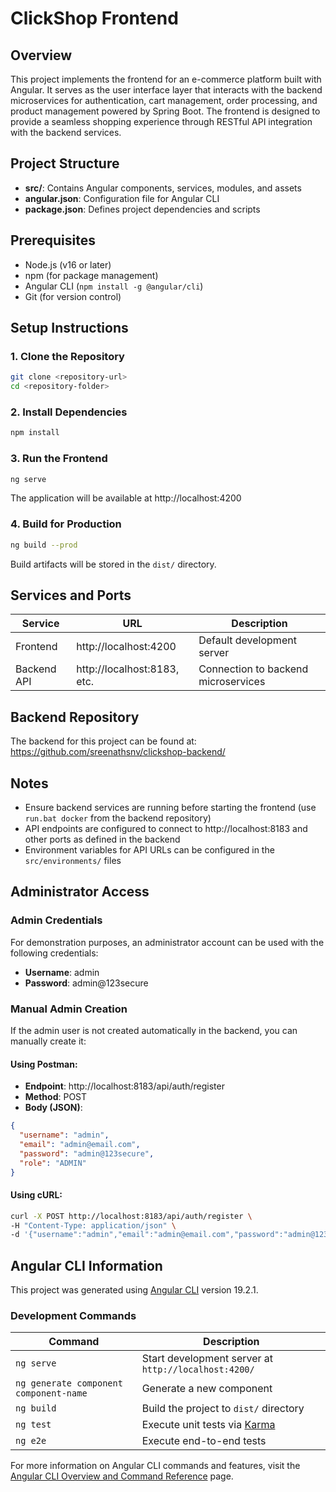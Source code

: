 # ClickShop Frontend

## Overview
This project implements the frontend for an e-commerce platform built with Angular. It serves as the user interface layer that interacts with the backend microservices for authentication, cart management, order processing, and product management powered by Spring Boot. The frontend is designed to provide a seamless shopping experience through RESTful API integration with the backend services.

## Project Structure

- **src/**: Contains Angular components, services, modules, and assets
- **angular.json**: Configuration file for Angular CLI
- **package.json**: Defines project dependencies and scripts

## Prerequisites

- Node.js (v16 or later)
- npm (for package management)
- Angular CLI (`npm install -g @angular/cli`)
- Git (for version control)

## Setup Instructions

### 1. Clone the Repository
```bash
git clone <repository-url>
cd <repository-folder>
```

### 2. Install Dependencies
```bash
npm install
```

### 3. Run the Frontend
```bash
ng serve
```
The application will be available at http://localhost:4200

### 4. Build for Production
```bash
ng build --prod
```
Build artifacts will be stored in the `dist/` directory.

## Services and Ports

| Service | URL | Description |
|---------|-----|-------------|
| Frontend | http://localhost:4200 | Default development server |
| Backend API | http://localhost:8183, etc. | Connection to backend microservices |

## Backend Repository
The backend for this project can be found at: https://github.com/sreenathsnv/clickshop-backend/

## Notes

- Ensure backend services are running before starting the frontend (use `run.bat docker` from the backend repository)
- API endpoints are configured to connect to http://localhost:8183 and other ports as defined in the backend
- Environment variables for API URLs can be configured in the `src/environments/` files

## Administrator Access

### Admin Credentials
For demonstration purposes, an administrator account can be used with the following credentials:

- **Username**: admin
- **Password**: admin@123secure

### Manual Admin Creation
If the admin user is not created automatically in the backend, you can manually create it:

#### Using Postman:
- **Endpoint**: http://localhost:8183/api/auth/register
- **Method**: POST
- **Body (JSON)**:
```json
{
  "username": "admin",
  "email": "admin@email.com",
  "password": "admin@123secure",
  "role": "ADMIN"
}
```

#### Using cURL:
```bash
curl -X POST http://localhost:8183/api/auth/register \
-H "Content-Type: application/json" \
-d '{"username":"admin","email":"admin@email.com","password":"admin@123secure","role":"ADMIN"}'
```

## Angular CLI Information

This project was generated using [Angular CLI](https://github.com/angular/angular-cli) version 19.2.1.

### Development Commands

| Command | Description |
|---------|-------------|
| `ng serve` | Start development server at `http://localhost:4200/` |
| `ng generate component component-name` | Generate a new component |
| `ng build` | Build the project to `dist/` directory |
| `ng test` | Execute unit tests via [Karma](https://karma-runner.github.io) |
| `ng e2e` | Execute end-to-end tests |

For more information on Angular CLI commands and features, visit the [Angular CLI Overview and Command Reference](https://angular.dev/tools/cli) page.